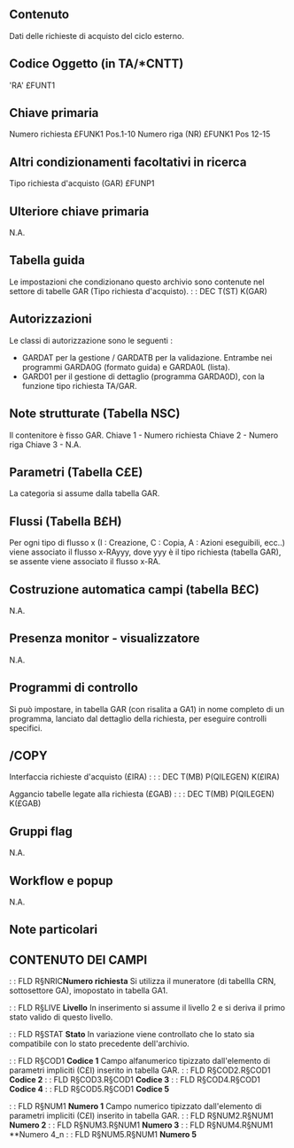 ## Contenuto
Dati delle richieste di acquisto del ciclo esterno.

## Codice Oggetto (in TA/*CNTT)
'RA'                               £FUNT1

## Chiave primaria
Numero richiesta                   £FUNK1    Pos.1-10
Numero riga         (NR)           £FUNK1    Pos 12-15

## Altri condizionamenti facoltativi in ricerca
Tipo richiesta d'acquisto (GAR)    £FUNP1

## Ulteriore chiave primaria
N.A.

## Tabella guida
Le impostazioni che condizionano questo archivio sono contenute nel settore di tabelle GAR (Tipo richiesta d'acquisto).
 :  : DEC T(ST) K(GAR)

## Autorizzazioni
 Le classi di autorizzazione sono le seguenti : 
 - GARDAT  per la gestione / GARDATB per la validazione. Entrambe nei programmi GARDA0G (formato guida) e GARDA0L (lista).
 - GARD01  per il gestione di dettaglio (programma GARDA0D), con la funzione tipo richiesta TA/GAR.

## Note strutturate (Tabella NSC)
Il contenitore è fisso GAR.
Chiave 1 - Numero richiesta
Chiave 2 - Numero riga
Chiave 3 - N.A.

## Parametri (Tabella C£E)
La categoria si assume dalla tabella GAR.

## Flussi (Tabella B£H)
Per ogni tipo di flusso x (I : Creazione, C : Copia, A : Azioni eseguibili, ecc..) viene associato il flusso x-RAyyy, dove yyy è il tipo richiesta (tabella GAR), se assente viene associato il flusso x-RA.

## Costruzione automatica campi (tabella B£C)
N.A.

## Presenza monitor - visualizzatore
N.A.

## Programmi di controllo
Si può impostare, in tabella GAR (con risalita a GA1) in nome completo di un programma, lanciato dal dettaglio della richiesta, per eseguire controlli specifici.

## /COPY
Interfaccia richieste d'acquisto (£IRA) : 
 :  : DEC T(MB) P(QILEGEN) K(£IRA)

Aggancio tabelle legate alla richiesta (£GAB) : 
 :  : DEC T(MB) P(QILEGEN) K(£GAB)

## Gruppi flag
N.A.

## Workflow e popup
N.A.

## Note particolari

## CONTENUTO DEI CAMPI

 :  : FLD R§NRIC**Numero richiesta**
Si utilizza il muneratore (di tabellla CRN, sottosettore GA), imopostato in tabella GA1.

 :  : FLD R§LIVE **Livello**
In inserimento si assume il livello 2 e si deriva il primo stato valido di questo livello.

 :  : FLD R§STAT **Stato**
In variazione viene controllato che lo stato sia compatibile con lo stato precedente dell'archivio.

 :  : FLD R§COD1 **Codice 1**
Campo alfanumerico tipizzato dall'elemento di parametri impliciti (C£I) inserito in tabella GAR.
 :  : FLD R§COD2.R§COD1 **Codice 2**
 :  : FLD R§COD3.R§COD1 **Codice 3**
 :  : FLD R§COD4.R§COD1 **Codice 4**
 :  : FLD R§COD5.R§COD1 **Codice 5**

 :  : FLD R§NUM1 **Numero 1**
Campo numerico tipizzato dall'elemento di parametri impliciti (C£I) inserito in tabella GAR.
 :  : FLD R§NUM2.R§NUM1 **Numero 2**
 :  : FLD R§NUM3.R§NUM1 **Numero 3**
 :  : FLD R§NUM4.R§NUM1 **Numero 4_n
 :  : FLD R§NUM5.R§NUM1 **Numero 5**
